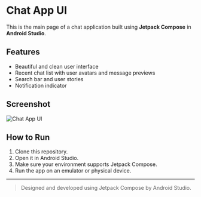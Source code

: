 # Chat App UI

This is the main page of a chat application built using **Jetpack Compose** in **Android Studio**.

## Features

- Beautiful and clean user interface
- Recent chat list with user avatars and message previews
- Search bar and user stories
- Notification indicator

## Screenshot

![Chat App UI](images/chatapp.png)

## How to Run

1. Clone this repository.
2. Open it in Android Studio.
3. Make sure your environment supports Jetpack Compose.
4. Run the app on an emulator or physical device.

---

> Designed and developed using Jetpack Compose by Android Studio.
